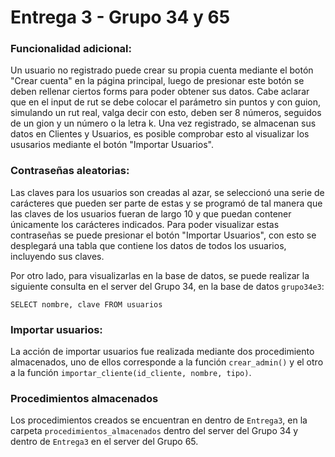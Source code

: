 # Entrega 3 - Grupo 34 y 65

### Funcionalidad adicional: 
Un usuario no registrado puede crear su propia cuenta mediante el botón "Crear cuenta" en la página principal, luego de presionar este botón se deben rellenar ciertos forms para poder obtener sus datos. Cabe aclarar que en el input de rut se debe colocar el parámetro sin puntos y con guion, simulando un rut real, valga decir con esto, deben ser 8 números, seguidos de un gion y un número o la letra k. Una vez registrado, se almacenan sus datos en Clientes y Usuarios, es posible comprobar esto al visualizar los ususarios mediante el botón "Importar Usuarios".


### Contraseñas aleatorias: 
Las claves para los usuarios son creadas al azar, se seleccionó una serie de carácteres que pueden ser parte de estas y se programó de tal manera que las claves de los usuarios fueran de largo 10 y que puedan contener únicamente los carácteres indicados. Para poder visualizar estas contraseñas se puede presionar el botón "Importar Usuarios", con esto se desplegará una tabla que contiene los datos de todos los usuarios, incluyendo sus claves.


Por otro lado, para visualizarlas en la base de datos, se puede realizar la siguiente consulta en el server del Grupo 34, en la base de datos ```grupo34e3```:

```SELECT nombre, clave FROM usuarios```

### Importar usuarios:
La acción de importar usuarios fue realizada mediante dos procedimiento almacenados, uno de ellos corresponde a la función ```crear_admin()``` y el otro a la función ```importar_cliente(id_cliente, nombre, tipo)```.

### Procedimientos almacenados
Los procedimientos creados se encuentran en dentro de ```Entrega3```, en la carpeta ```procedimientos_almacenados``` dentro del server del Grupo 34 y dentro de ```Entrega3``` en el server del Grupo 65.

